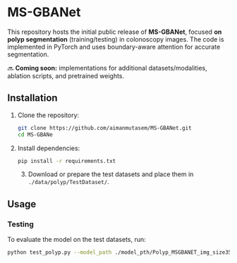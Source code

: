 # MS-GBANet

This repository hosts the initial public release of **MS-GBANet**, focused **on polyp segmentation** (training/testing) in colonoscopy images. The code is implemented in PyTorch and uses boundary-aware attention for accurate segmentation.

 🔜 **Coming soon:** implementations for additional datasets/modalities, ablation scripts, and pretrained weights.

 ## Installation

1. Clone the repository:
    ```sh
    git clone https://github.com/aimanmutasem/MS-GBANet.git
    cd MS-GBANe
    ```

2. Install dependencies:
    ```sh
    pip install -r requirements.txt
    ```

    3. Download or prepare the test datasets and place them in `./data/polyp/TestDataset/`.

## Usage

### Testing

To evaluate the model on the test datasets, run:

```sh
python test_polyp.py --model_path ./model_pth/Polyp_MSGBANET_img_size352bs4_Run1/Polyp_MSGBANET_img_size352bs4_Run1-best.pth
```

